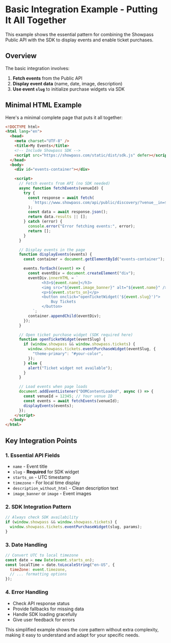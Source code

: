 # Basic Integration Example - Putting It All Together

This example shows the essential pattern for combining the Showpass Public API with the SDK to display events and enable ticket purchases.

## Overview

The basic integration involves:

1. **Fetch events** from the Public API
2. **Display event data** (name, date, image, description)
3. **Use event `slug`** to initialize purchase widgets via SDK

## Minimal HTML Example

Here's a minimal complete page that puts it all together:

```html
<!DOCTYPE html>
<html lang="en">
  <head>
    <meta charset="UTF-8" />
    <title>My Events</title>
    <!-- Include Showpass SDK -->
    <script src="https://showpass.com/static/dist/sdk.js" defer></script>
  </head>
  <body>
    <div id="events-container"></div>

    <script>
      // Fetch events from API (no SDK needed)
      async function fetchEvents(venueId) {
        try {
          const response = await fetch(
            `https://www.showpass.com/api/public/discovery/?venue__in=${venueId}&is_featured=true`
          );
          const data = await response.json();
          return data.results || [];
        } catch (error) {
          console.error("Error fetching events:", error);
          return [];
        }
      }

      // Display events in the page
      function displayEvents(events) {
        const container = document.getElementById("events-container");

        events.forEach((event) => {
          const eventDiv = document.createElement("div");
          eventDiv.innerHTML = `
                <h3>${event.name}</h3>
                <img src="${event.image_banner}" alt="${event.name}" />
                <p>${event.starts_on}</p>
                <button onclick="openTicketWidget('${event.slug}')">
                    Buy Tickets
                </button>
            `;
          container.appendChild(eventDiv);
        });
      }

      // Open ticket purchase widget (SDK required here)
      function openTicketWidget(eventSlug) {
        if (window.showpass && window.showpass.tickets) {
          window.showpass.tickets.eventPurchaseWidget(eventSlug, {
            "theme-primary": "#your-color",
          });
        } else {
          alert("Ticket widget not available");
        }
      }

      // Load events when page loads
      document.addEventListener("DOMContentLoaded", async () => {
        const venueId = 12345; // Your venue ID
        const events = await fetchEvents(venueId);
        displayEvents(events);
      });
    </script>
  </body>
</html>
```

## Key Integration Points

### 1. Essential API Fields

- `name` - Event title
- `slug` - **Required** for SDK widget
- `starts_on` - UTC timestamp
- `timezone` - For local time display
- `description_without_html` - Clean description text
- `image_banner` or `image` - Event images

### 2. SDK Integration Pattern

```javascript
// Always check SDK availability
if (window.showpass && window.showpass.tickets) {
  window.showpass.tickets.eventPurchaseWidget(slug, params);
}
```

### 3. Date Handling

```javascript
// Convert UTC to local timezone
const date = new Date(event.starts_on);
const localTime = date.toLocaleString("en-US", {
  timeZone: event.timezone,
  // ... formatting options
});
```

### 4. Error Handling

- Check API response status
- Provide fallbacks for missing data
- Handle SDK loading gracefully
- Give user feedback for errors

This simplified example shows the core pattern without extra complexity, making it easy to understand and adapt for your specific needs.
